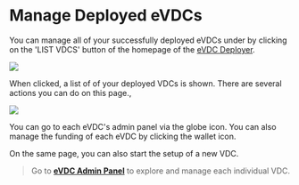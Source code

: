 # Manage Deployed eVDCs

You can manage all of your successfully deployed eVDCs under by clicking on the 'LIST VDCS' button of the homepage of the [eVDC Deployer](https://vdc.testnet.grid.tf).

![](img/deployer.jpg)

When clicked, a list of of your deployed VDCs is shown. There are several actions you can do on this page.,  

![](img/vdclist.jpg)

You can go to each eVDC's admin panel via the globe icon. You can also manage the funding of each eVDC by clicking the wallet icon. 

On the same page, you can also start the setup of a new VDC.

> Go to [__eVDC Admin Panel__](evdc_admin) to explore and manage each individual VDC.